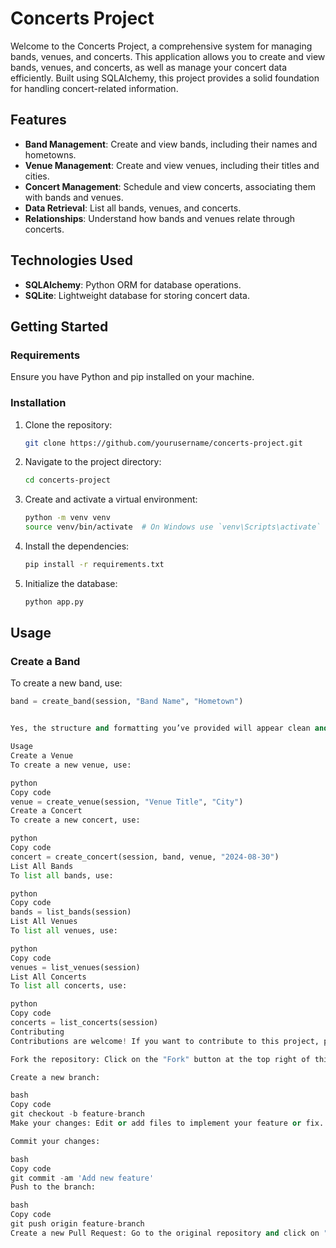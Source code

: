 # Concerts Project

Welcome to the Concerts Project, a comprehensive system for managing bands, venues, and concerts. This application allows you to create and view bands, venues, and concerts, as well as manage your concert data efficiently. Built using SQLAlchemy, this project provides a solid foundation for handling concert-related information.

## Features
- **Band Management**: Create and view bands, including their names and hometowns.
- **Venue Management**: Create and view venues, including their titles and cities.
- **Concert Management**: Schedule and view concerts, associating them with bands and venues.
- **Data Retrieval**: List all bands, venues, and concerts.
- **Relationships**: Understand how bands and venues relate through concerts.

## Technologies Used
- **SQLAlchemy**: Python ORM for database operations.
- **SQLite**: Lightweight database for storing concert data.

## Getting Started

### Requirements
Ensure you have Python and pip installed on your machine.

### Installation
1. Clone the repository:
    ```bash
    git clone https://github.com/yourusername/concerts-project.git
    ```

2. Navigate to the project directory:
    ```bash
    cd concerts-project
    ```

3. Create and activate a virtual environment:
    ```bash
    python -m venv venv
    source venv/bin/activate  # On Windows use `venv\Scripts\activate`
    ```

4. Install the dependencies:
    ```bash
    pip install -r requirements.txt
    ```

5. Initialize the database:
    ```bash
    python app.py
    ```

## Usage

### Create a Band
To create a new band, use:
```python
band = create_band(session, "Band Name", "Hometown")


Yes, the structure and formatting you’ve provided will appear clean and organized in your README.md file. Here’s how it will look when rendered on GitHub or any Markdown viewer:

Usage
Create a Venue
To create a new venue, use:

python
Copy code
venue = create_venue(session, "Venue Title", "City")
Create a Concert
To create a new concert, use:

python
Copy code
concert = create_concert(session, band, venue, "2024-08-30")
List All Bands
To list all bands, use:

python
Copy code
bands = list_bands(session)
List All Venues
To list all venues, use:

python
Copy code
venues = list_venues(session)
List All Concerts
To list all concerts, use:

python
Copy code
concerts = list_concerts(session)
Contributing
Contributions are welcome! If you want to contribute to this project, please follow these steps:

Fork the repository: Click on the "Fork" button at the top right of this page to create a copy of the repository under your GitHub account.

Create a new branch:

bash
Copy code
git checkout -b feature-branch
Make your changes: Edit or add files to implement your feature or fix.

Commit your changes:

bash
Copy code
git commit -am 'Add new feature'
Push to the branch:

bash
Copy code
git push origin feature-branch
Create a new Pull Request: Go to the original repository and click on "New Pull Request". Select your feature branch and submit the pull request.



